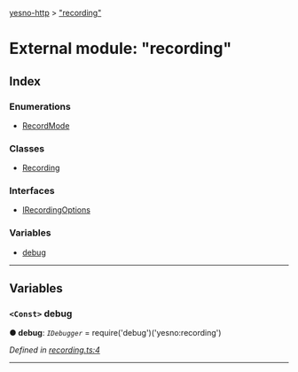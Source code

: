 [yesno-http](../README.md) > ["recording"](../modules/_recording_.md)

# External module: "recording"

## Index

### Enumerations

* [RecordMode](../enums/_recording_.recordmode.md)

### Classes

* [Recording](../classes/_recording_.recording.md)

### Interfaces

* [IRecordingOptions](../interfaces/_recording_.irecordingoptions.md)

### Variables

* [debug](_recording_.md#debug)

---

## Variables

<a id="debug"></a>

### `<Const>` debug

**● debug**: *`IDebugger`* =  require('debug')('yesno:recording')

*Defined in [recording.ts:4](https://github.com/FormidableLabs/yesno/blob/8e1469e/src/recording.ts#L4)*

___

